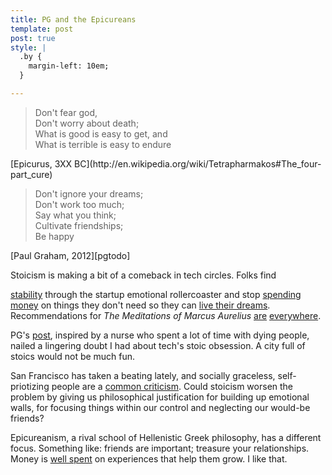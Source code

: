 ```yaml
---
title: PG and the Epicureans
template: post
post: true
style: |
  .by {
    margin-left: 10em;
  }

---
```


> Don't fear god, <br/>
Don't worry about death; <br/>
What is good is easy to get, and <br/>
What is terrible is easy to endure

<p class="by">[Epicurus, 3XX BC](http://en.wikipedia.org/wiki/Tetrapharmakos#The_four-part_cure)</p>

> Don't ignore your dreams; <br/>
Don't work too much; <br/>
Say what you think; <br/>
Cultivate friendships; <br/>
Be happy

  <p class="by">[Paul Graham, 2012][pgtodo]</p>

Stoicism is making a bit of a comeback in tech circles.  Folks find
<!-- more -->
[stability][startup] through the startup emotional rollercoaster and stop [spending money][money] on things they don't need so they can [live their dreams][dreams].  Recommendations for *The Meditations of Marcus Aurelius* [are][rec1] [everywhere][rec2].

PG's [post][pgtodo], inspired by a nurse who spent a lot of time with dying people, nailed a lingering doubt I had about tech's stoic obsession.  A city full of stoics would not be much fun.

San Francisco has taken a beating lately, and socially graceless, self-priotizing people are a [common criticism][graces].  Could stoicism worsen the problem by giving us philosophical justification for building up emotional walls, for focusing things within our control and neglecting our would-be friends?

Epicureanism, a rival school of Hellenistic Greek philosophy, has a different focus.  Something like:  friends are important;  treasure your relationships.  Money is [well spent](http://www.newrepublic.com/article/114031/money-happiness-and-new-science-smarter-spending) on experiences that help them grow.  I like that.

[pgtodo]: http://www.paulgraham.com/todo.html
[regrets]: http://www.inspirationandchai.com/Regrets-of-the-Dying.html

[dreams]: http://earlyretirementextreme.com/manifesto.html
[startup]: http://www.fourhourworkweek.com/blog/2009/04/13/stoicism-101-a-practical-guide-for-entrepreneurs/
[money]: http://www.mrmoneymustache.com/2011/10/02/what-is-stoicism-and-how-can-it-turn-your-life-to-solid-gold/
[graces]: http://whysfreallyisthatbad.com/postlude/
[rec1]: https://news.ycombinator.com/item?id=5160713
[rec2]: http://www.ryanholiday.net/reading-list/
[deathletter]: http://en.wikipedia.org/wiki/Epicurus#cite_note-5


